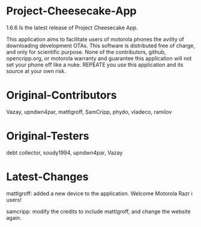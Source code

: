 Project-Cheesecake-App
======================

1.6.6 Is the latest release of Project Cheesecake App.

This application aims to facilitate users of motorola phones the avility of downloading development OTAs. This software
is distributed free of charge, and only for scientific purpose. None of the contributors, github, opencripp.org, or motorola
warranty and guarantee this application will not set your phone off like a nuke. REPEATE you use this application and its 
source at your own risk.

Original-Contributors
=====================

Vazay, upndwn4par, mattlgroff, SamCripp, phydo, vladeco, ramilov

Original-Testers
================

debt collector, soudy1994, upndwn4par, Vazay

Latest-Changes
==============

mattlgroff: added a new device to the application. Welcome Motorola Razr i users!

samcripp: modify the credits to include mattlgroff, and change the website again.
